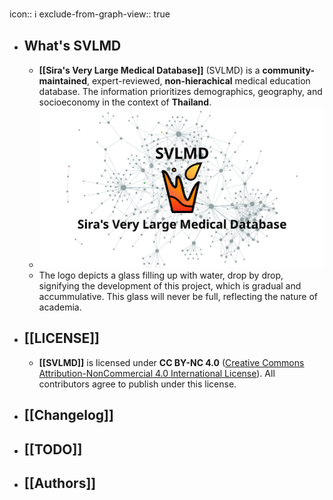 icon:: ℹ️
exclude-from-graph-view:: true

- ## What's SVLMD
	- **[[Sira's Very Large Medical Database]]** (SVLMD) is a **community-maintained**, expert-reviewed, **non-hierachical** medical education database. The information prioritizes demographics, geography, and socioeconomy in the context of **Thailand**.
	- ![banner.png](../assets/logo-large.png)
	- The logo depicts a glass filling up with water, drop by drop, signifying the development of this project, which is gradual and accummulative. This glass will never be full, reflecting the nature of academia.
- ## [[LICENSE]]
	- **[[SVLMD]]** is licensed under **CC BY-NC 4.0** ([Creative Commons Attribution-NonCommercial 4.0 International License](https://creativecommons.org/licenses/by-nc/4.0/)). All contributors agree to publish under this license.
- ## [[Changelog]]
- ## [[TODO]]
- ## [[Authors]]